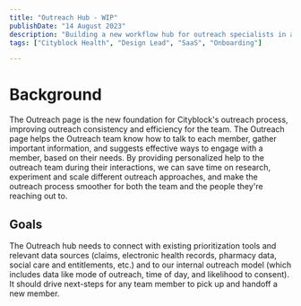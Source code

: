 ```yaml
---
title: "Outreach Hub - WIP"
publishDate: "14 August 2023"
description: "Building a new workflow hub for outreach specialists in an existing tool."
tags: ["Cityblock Health", "Design Lead", "SaaS", "Onboarding"]

---
```


# Background

The Outreach page is the new foundation for Cityblock's outreach process, improving outreach consistency and efficiency for the team. The Outreach page helps the Outreach team know how to talk to each member, gather important information, and suggests effective ways to engage with a member, based on their needs. By providing personalized help to the outreach team during their interactions, we can save time on research, experiment and scale different outreach approaches, and make the outreach process smoother for both the team and the people they're reaching out to. 

## Goals 

The Outreach hub needs to connect with existing prioritization tools and relevant data sources (claims, electronic health records, pharmacy data, social care and entitlements, etc.) and to our internal outreach model (which includes data like mode of outreach, time of day, and likelihood to consent). It should drive next-steps for any team member to pick up and handoff a new member.
